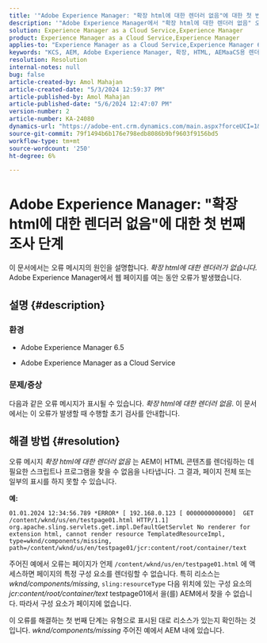 ```yaml
---
title: '"Adobe Experience Manager: "확장 html에 대한 렌더러 없음"에 대한 첫 번째 조사 단계"'
description: '"Adobe Experience Manager에서 "확장 html에 대한 렌더러 없음" 오류가 표시되는 문제를 해결하는 방법을 알아봅니다."'
solution: Experience Manager as a Cloud Service,Experience Manager
product: Experience Manager as a Cloud Service,Experience Manager
applies-to: "Experience Manager as a Cloud Service,Experience Manager 6.5"
keywords: "KCS, AEM, Adobe Experience Manager, 확장, HTML, AEMaaCS용 렌더러 없음"
resolution: Resolution
internal-notes: null
bug: false
article-created-by: Amol Mahajan
article-created-date: "5/3/2024 12:59:37 PM"
article-published-by: Amol Mahajan
article-published-date: "5/6/2024 12:47:07 PM"
version-number: 2
article-number: KA-24080
dynamics-url: "https://adobe-ent.crm.dynamics.com/main.aspx?forceUCI=1&pagetype=entityrecord&etn=knowledgearticle&id=5e145bf8-4c09-ef11-9f89-000d3a345e57"
source-git-commit: 79f1494b6b176e798edb8086b9bf9603f9156bd5
workflow-type: tm+mt
source-wordcount: '250'
ht-degree: 6%

---
```


# Adobe Experience Manager: &quot;확장 html에 대한 렌더러 없음&quot;에 대한 첫 번째 조사 단계


이 문서에서는 오류 메시지의 원인을 설명합니다. *확장 html에 대한 렌더러가 없습니다.* Adobe Experience Manager에서 웹 페이지를 여는 동안 오류가 발생했습니다.

## 설명 {#description}


### <b>환경</b>

- Adobe Experience Manager 6.5


- Adobe Experience Manager as a Cloud Service




### <b>문제/증상</b>

다음과 같은 오류 메시지가 표시될 수 있습니다. *확장 html에 대한 렌더러 없음*. 이 문서에서는 이 오류가 발생할 때 수행할 초기 검사를 안내합니다.


## 해결 방법 {#resolution}


오류 메시지 *확장 html에 대한 렌더러 없음* 는 AEM이 HTML 콘텐츠를 렌더링하는 데 필요한 스크립트나 프로그램을 찾을 수 없음을 나타냅니다. 그 결과, 페이지 전체 또는 일부의 표시를 하지 못할 수 있습니다.

<b>예:</b>

`01.01.2024 12:34:56.789 *ERROR* [ 192.168.0.123 [ 0000000000000]  GET /content/wknd/us/en/testpage01.html HTTP/1.1]  org.apache.sling.servlets.get.impl.DefaultGetServlet No renderer for extension html, cannot render resource TemplatedResourceImpl, type=wknd/components/missing, path=/content/wknd/us/en/testpage01/jcr:content/root/container/text`



주어진 예에서 오류는 페이지가 언제 `/content/wknd/us/en/testpage01.html` 에 액세스하면 페이지의 특정 구성 요소를 렌더링할 수 없습니다. 특히 리소스는 *wknd/components/missing*, `sling:resourceType` 다음 위치에 있는 구성 요소의 *jcr:content/root/container/text* testpage01에서 을(를) AEM에서 찾을 수 없습니다. 따라서 구성 요소가 페이지에 없습니다.



이 오류를 해결하는 첫 번째 단계는 유형으로 표시된 대로 리소스가 있는지 확인하는 것입니다. *wknd/components/missing* 주어진 예에서 AEM 내에 있습니다.
